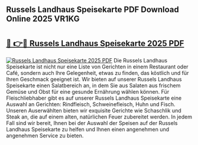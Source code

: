 ## Russels Landhaus Speisekarte PDF Download Online 2025 VR1KG

# <h2><a href="http://gceghv.nevu.top/?p=Russels+Landhaus+Speisekarte">🔗 👉🔴 Russels Landhaus Speisekarte 2025 PDF</a></h2>

[![Russels Landhaus Speisekarte 2025 PDF](https://i.imgur.com/dBaPXMq.png)](http://gceghv.nevu.top/?p=Russels+Landhaus+Speisekarte)
Die Russels Landhaus Speisekarte ist nicht nur eine Liste von Gerichten in einem Restaurant oder Café, sondern auch Ihre Gelegenheit, etwas zu finden, das köstlich und für Ihren Geschmack geeignet ist. Wir bieten auf unserer Russels Landhaus Speisekarte einen Salatbereich an, in dem Sie aus Salaten aus frischem Gemüse und Obst für eine gesunde Ernährung wählen können. Für Fleischliebhaber gibt es auf unserer Russels Landhaus Speisekarte eine Auswahl an Gerichten: Rindfleisch, Schweinefleisch, Huhn und Fisch. Unseren Auserwählten bieten wir exquisite Gerichte wie Schaschlik und Steak an, die auf einem alten, natürlichen Feuer zubereitet werden. In jedem Fall sind wir bereit, Ihnen bei der Auswahl der Speisen auf der Russels Landhaus Speisekarte zu helfen und Ihnen einen angenehmen und angenehmen Service zu bieten.
